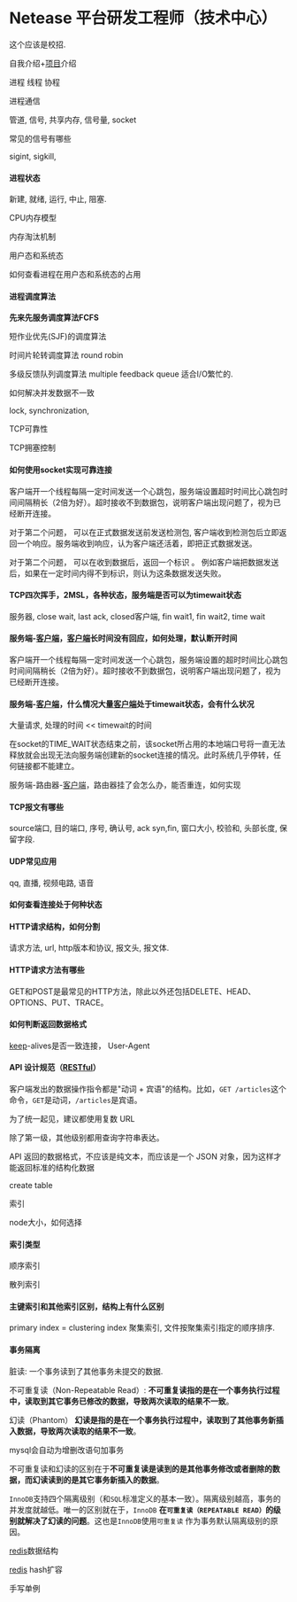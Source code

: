 # Netease 平台研发工程师（技术中心）

这个应该是校招.

自我介绍+[项目]()介绍 

进程 线程 协程 

进程通信 

管道, 信号, 共享内存, 信号量, socket

常见的信号有哪些 

sigint, sigkill, 

#### 进程状态 

新建, 就绪, 运行, 中止, 阻塞. 

CPU内存模型 



内存淘汰机制 



用户态和系统态 

如何查看进程在用户态和系统态的占用 



#### 进程调度算法 

**先来先服务调度算法FCFS**

短作业优先(SJF)的调度算法

时间片轮转调度算法 round robin 

多级反馈队列调度算法 multiple feedback queue 适合I/O繁忙的. 



如何解决并发数据不一致 

lock,  synchronization, 



TCP可靠性 





TCP拥塞控制 



#### 如何使用socket实现可靠连接 

客户端开一个线程每隔一定时间发送一个心跳包，服务端设置超时时间比心跳包时间间隔稍长（2倍为好）。超时接收不到数据包，说明客户端出现问题了，视为已经断开连接。

对于第二个问题， 可以在正式数据发送前发送检测包, 客户端收到检测包后立即返回一个响应。服务端收到响应，认为客户端还活着，即把正式数据发送。

对于第二个问题， 可以在收到数据后，返回一个标识 。 例如客户端把数据发送后，如果在一定时间内得不到标识，则认为这条数据发送失败。



#### TCP四次挥手，2MSL，各种状态，服务端是否可以为timewait状态 

服务器,  close wait, last ack,  closed客户端,  fin wait1, fin wait2, time wait 

#### 服务端-[客户端]()，[客户端]()长时间没有回应，如何处理，默认断开时间

 客户端开一个线程每隔一定时间发送一个心跳包，服务端设置的超时时间比心跳包时间间隔稍长（2倍为好）。超时接收不到数据包，说明客户端出现问题了，视为已经断开连接。

#### 服务端-[客户端]()，什么情况大量[客户端]()处于timewait状态，会有什么状况 

大量请求, 处理的时间 << timewait的时间

在socket的TIME_WAIT状态结束之前，该socket所占用的本地端口号将一直无法释放就会出现无法向服务端创建新的socket连接的情况。此时系统几乎停转，任何链接都不能建立。





服务端-路由器-[客户端]()，路由器挂了会怎么办，能否重连，如何实现 







#### TCP报文有哪些 

source端口, 目的端口, 序号, 确认号, ack syn,fin, 窗口大小, 校验和, 头部长度, 保留字段.



#### UDP常见应用 

qq, 直播, 视频电路,  语音

#### 如何查看连接处于何种状态 



#### HTTP请求结构，如何分割 

请求方法,  url, http版本和协议,  报文头, 报文体. 





#### HTTP请求方法有哪些 

GET和POST是最常见的HTTP方法，除此以外还包括DELETE、HEAD、OPTIONS、PUT、TRACE。



#### 如何判断返回数据格式 



[keep]()-alives是否一致连接， User-Agent 



#### API 设计规范（[RESTful](https://www.ruanyifeng.com/blog/2018/10/restful-api-best-practices.html)） 

客户端发出的数据操作指令都是"动词 + 宾语"的结构。比如，`GET /articles`这个命令，`GET`是动词，`/articles`是宾语。

为了统一起见，建议都使用复数 URL

除了第一级，其他级别都用查询字符串表达。

API 返回的数据格式，不应该是纯文本，而应该是一个 JSON 对象，因为这样才能返回标准的结构化数据



create table 



索引 





node大小，如何选择 



#### 索引类型 

顺序索引

散列索引



#### 主键索引和其他索引区别，结构上有什么区别 

primary index = clustering index 聚集索引,   文件按聚集索引指定的顺序排序. 



#### 事务隔离 

脏读: 一个事务读到了其他事务未提交的数据.

不可重复读（Non-Repeatable Read）: **不可重复读指的是在一个事务执行过程中，读取到其它事务已修改的数据，导致两次读取的结果不一致**。

幻读（Phantom） **幻读是指的是在一个事务执行过程中，读取到了其他事务新插入数据，导致两次读取的结果不一致**。

mysql会自动为增删改语句加事务

不可重复读和幻读的区别在于**不可重复读是读到的是其他事务修改或者删除的数据，而幻读读到的是其它事务新插入的数据**。

`InnoDB`支持四个隔离级别（和`SQL`标准定义的基本一致）。隔离级别越高，事务的并发度就越低。唯一的区别就在于，`InnoDB` **在`可重复读（REPEATABLE READ）`的级别就解决了幻读的问题**。这也是`InnoDB`使用`可重复读` 作为事务默认隔离级别的原因。





[redis]()数据结构 

[redis]() hash扩容 

手写单例

